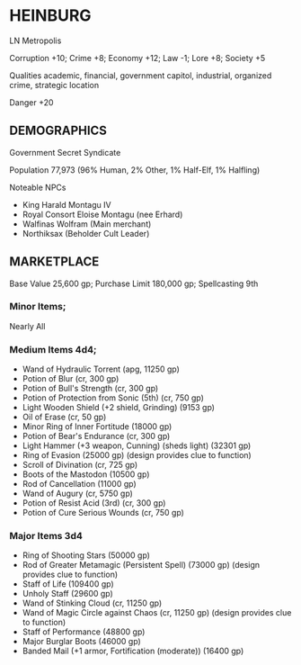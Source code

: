 # HEINBURG
LN Metropolis

Corruption +10; Crime +8; Economy +12; Law -1; Lore +8; Society +5

Qualities academic, financial, government capitol, industrial, organized crime, strategic location

Danger +20

## DEMOGRAPHICS

Government Secret Syndicate

Population 77,973 (96% Human, 2% Other, 1% Half-Elf, 1% Halfling)

Noteable NPCs
- King Harald Montagu Ⅳ
- Royal Consort Eloise Montagu (nee Erhard)
- Walfinas Wolfram (Main merchant)
- Northiksax (Beholder Cult Leader)

## MARKETPLACE

Base Value 25,600 gp; Purchase Limit 180,000 gp; Spellcasting 9th

### Minor Items;  
Nearly All

### Medium Items 4d4; 
- Wand of Hydraulic Torrent (apg, 11250 gp)
- Potion of Blur (cr, 300 gp)
- Potion of Bull's Strength (cr, 300 gp)
- Potion of Protection from Sonic (5th) (cr, 750 gp)
- Light Wooden Shield (+2 shield, Grinding) (9153 gp)
- Oil of Erase (cr, 50 gp)
- Minor Ring of Inner Fortitude (18000 gp)
- Potion of Bear's Endurance (cr, 300 gp)
- Light Hammer (+3 weapon, Cunning) (sheds light) (32301 gp)
- Ring of Evasion (25000 gp) (design provides clue to function)
- Scroll of Divination (cr, 725 gp)
- Boots of the Mastodon (10500 gp)
- Rod of Cancellation (11000 gp)
- Wand of Augury (cr, 5750 gp)
- Potion of Resist Acid (3rd) (cr, 300 gp)
- Potion of Cure Serious Wounds (cr, 750 gp)

### Major Items 3d4
- Ring of Shooting Stars (50000 gp)
- Rod of Greater Metamagic (Persistent Spell) (73000 gp) (design provides clue to function)
- Staff of Life (109400 gp)
- Unholy Staff (29600 gp)
- Wand of Stinking Cloud (cr, 11250 gp)
- Wand of Magic Circle against Chaos (cr, 11250 gp) (design provides clue to function)
- Staff of Performance (48800 gp)
- Major Burglar Boots (46000 gp)
- Banded Mail (+1 armor, Fortification (moderate)) (16400 gp)